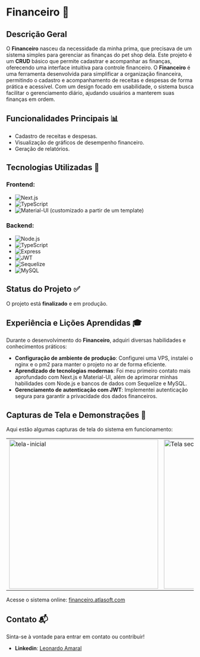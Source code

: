 # Financeiro 💼

## Descrição Geral
O **Financeiro** nasceu da necessidade da minha prima, que precisava de um sistema simples para gerenciar as finanças do pet shop dela. Este projeto é um **CRUD** básico que permite cadastrar e acompanhar as finanças, oferecendo uma interface intuitiva para controle financeiro.
O **Financeiro** é uma ferramenta desenvolvida para simplificar a organização financeira, permitindo o cadastro e acompanhamento de receitas e despesas de forma prática e acessível. Com um design focado em usabilidade, o sistema busca facilitar o gerenciamento diário, ajudando usuários a manterem suas finanças em ordem.

## Funcionalidades Principais 📊
- Cadastro de receitas e despesas.
- Visualização de gráficos de desempenho financeiro.
- Geração de relatórios.

## Tecnologias Utilizadas 🚀
### **Frontend**:
- ![Next.js](https://img.shields.io/badge/Next.js-000?logo=nextdotjs&logoColor=white&style=flat-square)
- ![TypeScript](https://img.shields.io/badge/TypeScript-3178C6?logo=typescript&logoColor=white&style=flat-square)
- ![Material-UI](https://img.shields.io/badge/Material--UI-0081CB?logo=mui&logoColor=white&style=flat-square) (customizado a partir de um template)

### **Backend**:
- ![Node.js](https://img.shields.io/badge/Node.js-339933?logo=nodedotjs&logoColor=white&style=flat-square)
- ![TypeScript](https://img.shields.io/badge/TypeScript-3178C6?logo=typescript&logoColor=white&style=flat-square)
- ![Express](https://img.shields.io/badge/Express-000?logo=express&logoColor=white&style=flat-square) 
- ![JWT](https://img.shields.io/badge/JWT-000?logo=jsonwebtokens&logoColor=white&style=flat-square) 
- ![Sequelize](https://img.shields.io/badge/Sequelize-52B0E7?logo=sequelize&logoColor=white&style=flat-square) 
- ![MySQL](https://img.shields.io/badge/MySQL-4479A1?logo=mysql&logoColor=white&style=flat-square) 

## Status do Projeto ✅
O projeto está **finalizado** e em produção.

## Experiência e Lições Aprendidas 🎓
Durante o desenvolvimento do **Financeiro**, adquiri diversas habilidades e conhecimentos práticos:
- **Configuração de ambiente de produção**: Configurei uma VPS, instalei o nginx e o pm2 para manter o projeto no ar de forma eficiente.
- **Aprendizado de tecnologias modernas**: Foi meu primeiro contato mais aprofundado com Next.js e Material-UI, além de aprimorar minhas habilidades com Node.js e bancos de dados com Sequelize e MySQL.
- **Gerenciamento de autenticação com JWT**: Implementei autenticação segura para garantir a privacidade dos dados financeiros.

## Capturas de Tela e Demonstrações 📸
Aqui estão algumas capturas de tela do sistema em funcionamento:

|  |  |  |
|--|--|--|
| <img width="400" alt="tela-inicial" src="https://github.com/user-attachments/assets/b8fb1960-348d-4912-b56c-1dbcb50e65bf"> | <img width="400" alt="Tela secundaria" src="https://github.com/user-attachments/assets/1196c087-e787-4f55-aef9-09758a90f2eb"> | <img width="400" alt="tela-profile" src="https://github.com/user-attachments/assets/73e240a5-20ec-4551-a5bd-e719b55cdecd"> |


Acesse o sistema online: [financeiro.atlasoft.com](https://financeiro.atlasoft.com.br/auth/sign-in)

## Contato 📬
Sinta-se à vontade para entrar em contato ou contribuir!  
- **Linkedin**: [Leonardo Amaral](https://www.linkedin.com/in/leonardoamaraldev/)
